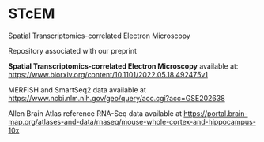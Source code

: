 # STcEM
Spatial Transcriptomics-correlated Electron Microscopy

Repository associated with our preprint

**Spatial Transcriptomics-correlated Electron Microscopy** 
available at: https://www.biorxiv.org/content/10.1101/2022.05.18.492475v1

MERFISH and SmartSeq2 data available at https://www.ncbi.nlm.nih.gov/geo/query/acc.cgi?acc=GSE202638

Allen Brain Atlas reference RNA-Seq data available at https://portal.brain-map.org/atlases-and-data/rnaseq/mouse-whole-cortex-and-hippocampus-10x
